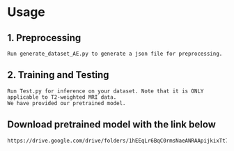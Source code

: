 # Usage
## 1. Preprocessing
    Run generate_dataset_AE.py to generate a json file for preprocessing.
## 2. Training and Testing
    Run Test.py for inference on your dataset. Note that it is ONLY applicable to T2-weighted MRI data.
    We have provided our pretrained model.
## Download pretrained model with the link below
```bash
https://drive.google.com/drive/folders/1hEEqLr6BqC0rmsNaeANRAApijkixTt79?usp=sharing
